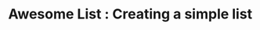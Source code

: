 # Awesome List : Creating a simple list 

[Git branch]:(https://github.com/codiku/react-native-animations/tree/006-EN-super-list-1)
[Images array]:(https://raw.githubusercontent.com/codiku/ressources/master/rn_awesome_list.txt)
[Images]:(https://github.com/codiku/ressources/blob/master/rn_image_awesome_list.zip)